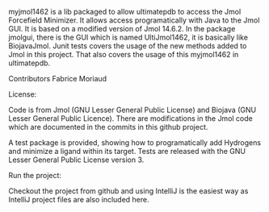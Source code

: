 myjmol1462 is a lib packaged to allow ultimatepdb to access the Jmol Forcefield Minimizer.
It allows access programatically with Java to the Jmol GUI.
It is based on a modified version of Jmol 14.6.2.
In the package jmolgui, there is the GUI which is named UltiJmol1462, it is basically like BiojavaJmol.
Junit tests covers the usage of the new methods added to Jmol in this project. That also covers the usage of this myjmol1462 in ultimatepdb.

Contributors
Fabrice Moriaud

License:

Code is from Jmol (GNU Lesser General Public License) and Biojava (GNU Lesser General Public Licence).
There are modifications in the Jmol code which are documented in the commits in this github project.

A test package is provided, showing how to programatically add Hydrogens and minimize a ligand within its target.
Tests are released with the GNU Lesser General Public License version 3.

Run the project:

Checkout the project from github and using IntelliJ is the easiest way as IntelliJ project files are also included here.


